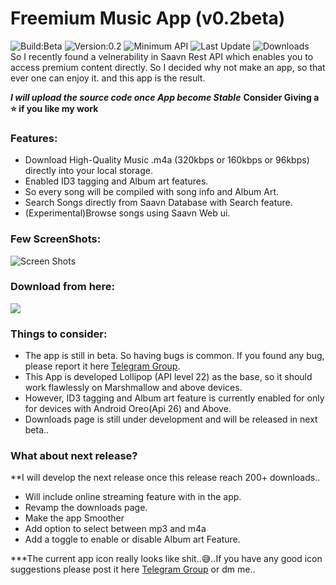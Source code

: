 # Freemium Music App (v0.2beta)
![Build:Beta](https://img.shields.io/badge/Build-Beta-blue.svg)
![Version:0.2](https://img.shields.io/badge/Version-0.2-green.svg)
![Minimum API](https://img.shields.io/badge/Required-Android%206.0%2B-brightgreen.svg)
![Last Update](https://img.shields.io/badge/Last%20Update-05%20July%202019-red.svg)
![Downloads](https://img.shields.io/badge/Downloads-500%2B-orange.svg)
<br>
            So I recently found a velnerability in Saavn Rest API which enables you to access premium content directly. 
So I decided why not make an app, so that ever one can enjoy it. and this app is the result.

***I will upload the source code once App become Stable***
**Consider Giving a ⭐ if you like my work**

### Features:
* Download High-Quality Music .m4a (320kbps or 160kbps or 96kbps) directly into your local storage.
* Enabled ID3 tagging and Album art features.
* So every song will be compiled with song info and Album Art.
* Search Songs directly from Saavn Database with Search feature.
* (Experimental)Browse songs using Saavn Web ui.

### Few ScreenShots:

![Screen Shots](https://github.com/NitishGadangi/Freemium-App/blob/master/screen_shots.png?raw=true)

### Download from here:

[![](https://github.com/NitishGadangi/Freemium-App/blob/master/click_here.png?raw=true)](https://www.mediafire.com/file/75434z2tfyl6kd3/Freemium_Music_v0.2Beta.apk/file)

### Things to consider:
* The app is still in beta. So having bugs is common. If you found any bug, please report it here [Telegram Group](https://t.me/joinchat/HH4B2xFVtt6_2hbJl_qKQA).
* This App is developed Lollipop (API level 22) as the base, so it should work flawlessly on Marshmallow and above devices.
* However, ID3 tagging and Album art feature is currently enabled for only for devices with Android Oreo(Api 26) and Above.
* Downloads page is still under development and will be released in next beta..

### What about next release?
**I will develop the next release once this release reach 200+ downloads..
* Will include online streaming feature with in the app.
* Revamp the downloads page.
* Make the app Smoother
* Add option to select between mp3 and m4a
* Add a toggle to enable or disable Album art Feature.

***The current app icon really looks like shit..😅..If you have any good icon suggestions please post it here [Telegram Group](https://t.me/joinchat/HH4B2xFVtt6_2hbJl_qKQA) or dm me..
